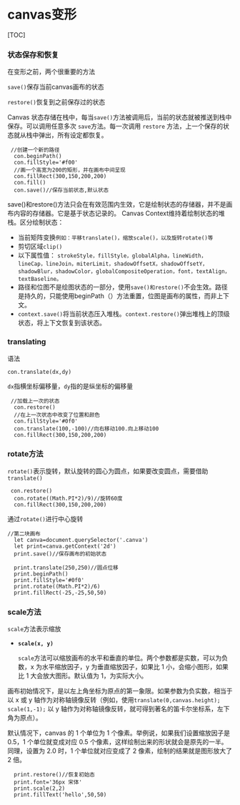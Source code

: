 # canvas变形



[TOC]

### 状态保存和恢复

在变形之前，两个很重要的方法

`save()`保存当前canvas画布的状态

`restore()`恢复到之前保存过的状态

Canvas 状态存储在栈中，每当`save()`方法被调用后，当前的状态就被推送到栈中保存。可以调用任意多次 `save`方法。每一次调用 `restore` 方法，上一个保存的状态就从栈中弹出，所有设定都恢复。

```
 //创建一个新的路径
  con.beginPath()
  con.fillStyle='#f00'
  //画一个高宽为200的矩形，并在画布中间呈现
  con.fillRect(300,150,200,200)
  con.fill()
  con.save()//保存当前状态,默认状态

```

save()和restore()方法只会在有效范围内生效，它是绘制状态的存储器，并不是画布内容的存储器。它是基于状态记录的。
 Canvas Context维持着绘制状态的堆栈。区分绘制状态：

- 当前矩阵变换`例如：平移translate()，缩放scale()，以及旋转rotate()等`
- 剪切区域`clip()`
- 以下属性值： `strokeStyle，fillStyle，globalAlpha，lineWidth，lineCap，lineJoin，miterLimit，shadowOffsetX，shadowOffsetY，shadowBlur，shadowColor，globalCompositeOperation，font，textAlign，textBaseline。`
- 路径和位图不是绘图状态的一部分，使用`save()和restore()`不会生效。路径是持久的，只能使用beginPath（）方法重置，位图是画布的属性，而非上下文。
- `context.save()`将当前状态压入堆栈。`context.restore()`弹出堆栈上的顶级状态，将上下文恢复到该状态。

### translating

语法

```
con.translate(dx,dy)
```

`dx`指横坐标偏移量，`dy`指的是纵坐标的偏移量

```
 //加载上一次的状态
  con.restore()
  //在上一次状态中改变了位置和颜色
  con.fillStyle='#0f0'
  con.translate(100,-100)//向右移动100.向上移动100
  con.fillRect(300,150,200,200)
```

### rotate方法

`rotate()`表示旋转，默认旋转的圆心为圆点，如果要改变圆点，需要借助`translate()`

```
 con.restore()
  con.rotate((Math.PI*2)/9)//旋转60度
  con.fillRect(300,150,200,200)
```

通过`rotate()`进行中心旋转

```
//第二块画布
  let canva=document.querySelector('.canva')
  let print=canva.getContext('2d')
  print.save()//保存画布的初始状态

  print.translate(250,250)//圆点位移
  print.beginPath()
  print.fillStyle='#0f0'
  print.rotate((Math.PI*2)/6)
  print.fillRect(-25,-25,50,50)
```

### scale方法

`scale`方法表示缩放

- **`scale(x, y)`**

  `scale`方法可以缩放画布的水平和垂直的单位。两个参数都是实数，可以为负数，x 为水平缩放因子，y 为垂直缩放因子，如果比 1 小，会缩小图形，如果比 1 大会放大图形。默认值为 1，为实际大小。

画布初始情况下，是以左上角坐标为原点的第一象限。如果参数为负实数，相当于以 x 或 y 轴作为对称轴镜像反转（例如，使用`translate(0,canvas.height); scale(1,-1);` 以 y 轴作为对称轴镜像反转，就可得到著名的笛卡尔坐标系，左下角为原点）。

默认情况下，canvas 的 1 个单位为 1 个像素。举例说，如果我们设置缩放因子是 0.5，1 个单位就变成对应 0.5 个像素，这样绘制出来的形状就会是原先的一半。同理，设置为 2.0 时，1 个单位就对应变成了 2 像素，绘制的结果就是图形放大了 2 倍。

```
  print.restore()//恢复初始态
  print.font='36px 宋体'
  print.scale(2,2)
  print.fillText('hello',50,50)
```

